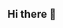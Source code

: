 ## Hi there 👋

<!--
- 🔭 I’m currently working on an MSDS!
- 🌱 I’m currently learning about Statistics and R.
- 👯 I’m looking to collaborate on something a little further down the line, ask me in like 3-6 months.
- 💬 Ask me about ... 
- 📫 How to reach me: email is the best!
- 😄 Pronouns: she/her
- ⚡ Fun fact: ...
-->
